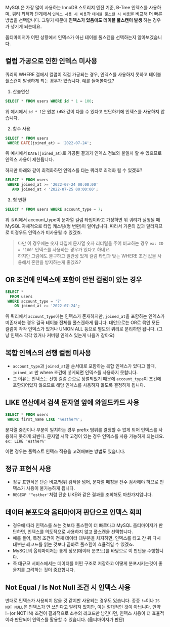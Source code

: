 MySQL은 가장 많이 사용하는 InnoDB 스토리지 엔진 기준, B-Tree 인덱스를 사용하며, 쿼리 최적화 단계에서 `인덱스 사용 시 비용`과 `테이블 풀스캔 시 비용`을 비교해 더 빠른 방법을 선택합니다.
그렇기 때문에 **인덱스가 있음에도 테이블 풀스캔이 발생** 하는 경우가 생기게 되는데요. 

옵티마이저가 어떤 상황에서 인덱스가 아닌 테이블 풀스캔을 선택하는지 알아보겠습니다.

## 컬럼 가공으로 인한 인덱스 미사용
쿼리의 WHERE 절에서 컬럼이 직접 가공되는 경우, 인덱스를 사용하지 못하고 테이블 풀스캔이 발생하게 되는 경우가 있습니다.
예를 들어볼까요?

1. 산술연산
```sql
SELECT * FROM users WHERE id * 1 = 100;
```
위 예시에서 `id * 1`은 원본 `id`와 값이 다를 수 있다고 판단하기에 인덱스를 사용하지 않습니다.

2. 함수 사용
```sql
SELECT * FROM users
 WHERE DATE(joined_at) = '2022-07-24';
```
위 예시에서 `DATE(joined_at)`로 가공된 결과가 인덱스 정보와 불일치 할 수 있으므로 인덱스 사용이 제한됩니다.

하지만 아래와 같이 최적화하면 인덱스를 타는 쿼리로 최적화 될 수 있겠죠?
```sql
SELECT * FROM users
 WHERE joined_at >= '2022-07-24 00:00:00'
   AND joined_at < '2022-07-25 00:00:00';
```

3. 형 변환
```sql
SELECT * FROM users WHERE account_type = 7;
```
위 쿼리에서 account_type이 문자열 컬럼 타입이라고 가정하면 위 쿼리가 실행될 때 MySQL 자체적으로 타입 캐스팅(형 변환)이 일어납니다.
따라서 기존의 값과 달라지므로 이경우도 인덱스가 미사용될 수 있겠죠.
> 다만 이 경우에는 숫자 타입에 문자열 숫자 리터럴을 주어 비교하는 경우 `ex: ID = '100'` 인덱스를 사용하는 경우가 있다고 하네요. <br/>
하지만 그럼에도 불구하고 일관성 있게 컬럼 타입과 맞는 WHERE 조건 값을 사용해서 혼란을 방지하는게 좋겠죠?


## OR 조건에 인덱스에 포함이 안된 컬럼이 있는 경우
```sql
SELECT *
  FROM users
 WHERE account_type = '7'
    OR joined_at >= '2022-07-24';
```
위 쿼리에서 `account_type`에는 인덱스가 존재하지만, `joined_at`을 포함하는 인덱스가 미존재하는 경우 결국 테이블 전체를 풀스캔하게 됩니다.
대안으로는 OR로 묶인 모든 컬럼이 각각 인덱스가 있거나 UNION ALL 등으로 별도의 쿼리로 분리하면 됩니다. (그냥 인덱스 각각 있거나 커버링 인덱스 있는게 나을거 같아요)

## 복합 인덱스의 선행 컬럼 미사용
- `account_type`과 `joined_at`을 순서대로 포함하는 복합 인덱스가 있다고 할때, `joined_at` 만 where 조건에 넣게되면 인덱스를 사용하지 못합니다.
- 그 이유는 인덱스는 선행 컬럼 순으로 정렬되있기 때문에 `account_type`이 조건에 포함되어있지 않으므로 해당 인덱스를 사용하지 않도록 결정하게 됩니다.

## LIKE 연산에서 검색 문자열 앞에 와일드카드 사용
```sql
SELECT * FROM users
 WHERE first_name LIKE '%esther%';
```

문자열 중간이나 부분이 일치하는 경우 prefix 범위를 결정할 수 없게 되어 인덱스를 사용하지 못하게 되빈다.
문자열 시작 고정이 있는 경우 인덱스를 사용 가능하게 되는데요. `ex: LIKE 'esther%'`

이런 경우는 풀텍스트 인덱스 적용을 고려해보는 방법도 있습니다.

## 정규 표현식 사용
- 정규 표현식은 단순 비교/범위 검색을 넘어, 문자열 매칭을 전수 검사해야 하므로 인덱스가 사용이 불가능하게 됩니다.
- `REGEXP '^esther'`처럼 단순 LIKE와 같은 결과를 조회해도 마찬가지입니다.

## 데이터 분포도와 옵티마이저 판단으로 인덱스 회피
- 경우에 따라 인덱스를 쓰는 것보다 풀스캔이 더 빠르다고 MySQL 옵티마이저가 판단하면, 인덱스를 의도적으로 사용하지 않고 풀스캔을 선택합니다.
- 예를 들어, 특정 조건이 전체 데이터 대부분을 차지하면, 인덱스를 타고 간 뒤 다시 대부분 레코드를 읽는 것보다 곧바로 풀스캔이 효율적일 수 있겠죠.
- MySQL의 옵티마이저는 통계 정보(데이터 분포도)를 바탕으로 이 판단을 수행합니다.
- 즉 대규모 서비스에서는 데이터를 어떤 구조로 저장하고 어떻게 분포시키는것이 좋을지를 고려하는 것이 중요합니다.

## Not Equal / Is Not Null 조건 시 인덱스 사용
반대로 인덱스가 사용되지 않을 것 같지만 사용되는 경우도 있습니다.
종종 `!=`이나 `IS NOT NULL`은 인덱스가 안 쓰인다고 알려져 있지만, 이는 절대적인 것이 아닙니다.
만약 !=(or NOT IN) 조건이 결과적으로 소수의 레코드만 남긴다면, 인덱스 사용이 더 효율적이라 판단되어 인덱스를 활용할 수 있습니다. (옵티마이저가 판단)



